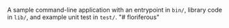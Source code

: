 A sample command-line application with an entrypoint in `bin/`, library code
in `lib/`, and example unit test in `test/`.
"# floriferous" 
